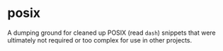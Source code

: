 # posix

A dumping ground for cleaned up POSIX (read `dash`) snippets that were
ultimately not required or too complex for use in other projects.
